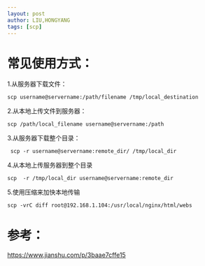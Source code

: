```yaml
---
layout: post
author: LIU,HONGYANG
tags: [scp]
---
```




# 常见使用方式：

1.从服务器下载文件：

```shell
scp username@servername:/path/filename /tmp/local_destination
```



2.从本地上传文件到服务器：

```
scp /path/local_filename username@servername:/path
```



3.从服务器下载整个目录：

```
 scp -r username@servername:remote_dir/ /tmp/local_dir
```



4.从本地上传服务器到整个目录

```
scp  -r /tmp/local_dir username@servername:remote_dir
```



5.使用压缩来加快本地传输

```
scp -vrC diff root@192.168.1.104:/usr/local/nginx/html/webs
```







# 参考：



https://www.jianshu.com/p/3baae7cffe15



